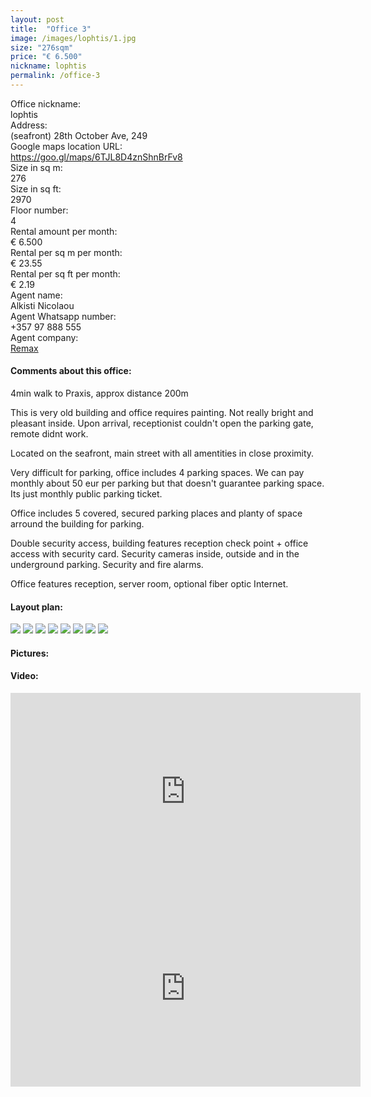 ```yaml
---
layout: post
title:  "Office 3"
image: /images/lophtis/1.jpg
size: "276sqm"
price: "€ 6.500"
nickname: lophtis
permalink: /office-3
---
```


<div class="office-info-grid">
    <div>Office nickname:</div>
    <div>lophtis</div>
    <div>Address:</div>
    <div>(seafront) 28th October Ave, 249</div>
    <div>Google maps location URL:</div>
    <div><a href="https://goo.gl/maps/6TJL8D4znShnBrFv8" target="_blank" rel="noopener noreferrer">https://goo.gl/maps/6TJL8D4znShnBrFv8</a></div>
    <div>Size in sq m:</div>
    <div>276</div>
    <div>Size in sq ft:</div>
    <div>2970</div>
    <div>Floor number:</div>
    <div>4</div>
    <div>Rental amount per month:</div>
    <div>€ 6.500</div>
    <div>Rental per sq m per month:</div>
    <div>€ 23.55</div>
    <div>Rental per sq ft per month:</div>
    <div>€ 2.19</div>
    <div>Agent name:</div>
    <div>Alkisti Nicolaou</div>
    <div>Agent Whatsapp number:</div>
    <div>+357 97 888 555</div>
    <div>Agent company:</div>
    <div><a href="https://www.remax.com.cy/en-cy/listings/limassol/480031017-380?LFPNNSource=Search&cKey=480031017-380&HighlightingWords=" target="_blank" rel="noopener noreferrer">Remax</a></div>
</div>

#### Comments about this office:

4min walk to Praxis, approx distance 200m

This is very old building and office requires painting. Not really bright and pleasant inside. Upon arrival, receptionist couldn't open the parking gate, remote didnt work.

Located on the seafront, main street with all amentities in close proximity. 

Very difficult for parking, office includes 4 parking spaces. We can pay monthly about 50 eur per parking but that doesn't guarantee parking space. Its just monthly public parking ticket.

Office includes 5 covered, secured parking places and planty of space arround the building for parking.

Double security access, building features reception check point + office access with security card. Security cameras inside, outside and in the underground parking. Security and fire alarms.

Office features reception, server room, optional fiber optic Internet.

#### Layout plan:

<img src="{{ '/images/lophtis/1.jpg' | prepend: SourceUrl }}">

<img src="{{ '/images/lophtis/2.jpg' | prepend: SourceUrl }}">

<img src="{{ '/images/lophtis/3.jpg' | prepend: SourceUrl }}">

<img src="{{ '/images/lophtis/4.jpg' | prepend: SourceUrl }}">

<img src="{{ '/images/lophtis/5.jpg' | prepend: SourceUrl }}">

<img src="{{ '/images/lophtis/6.jpg' | prepend: SourceUrl }}">

<img src="{{ '/images/lophtis/7.jpg' | prepend: SourceUrl }}">

<img src="{{ '/images/lophtis/8.jpg' | prepend: SourceUrl }}">

#### Pictures:

#### Video:

<iframe width="560" height="315" src="https://www.youtube.com/embed/IcojUX7Tifg" frameborder="0" allow="accelerometer; autoplay; encrypted-media; gyroscope; picture-in-picture" allowfullscreen></iframe>

<iframe width="560" height="315" src="https://www.youtube.com/embed/pfGuv3mOEHo" frameborder="0" allow="accelerometer; autoplay; encrypted-media; gyroscope; picture-in-picture" allowfullscreen></iframe>

